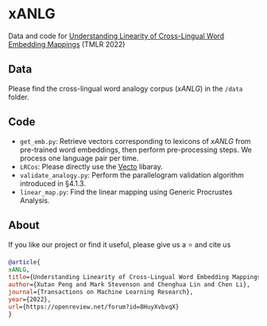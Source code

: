 # xANLG

Data and code for [Understanding Linearity of Cross-Lingual Word Embedding Mappings](https://openreview.net/forum?id=8HuyXvbvqX) (TMLR 2022)

## Data

Please find the cross-lingual word analogy corpus (*xANLG*) in the `/data` folder.

## Code

- `get_emb.py`: Retrieve vectors corresponding to lexicons of *xANLG* from pre-trained word embeddings, then perform pre-processing steps. We process one language pair per time.
- `LRCos`: Please directly use the [Vecto](https://github.com/vecto-ai/vecto) libaray.
- `validate_analogy.py`: Perform the parallelogram validation algorithm introduced in §4.1.3.
- `linear_map.py`: Find the linear mapping using Generic Procrustes Analysis.

## About
If you like our project or find it useful, please give us a :star: and cite us
```bibtex
@article{
xANLG,
title={Understanding Linearity of Cross-Lingual Word Embedding Mappings},
author={Xutan Peng and Mark Stevenson and Chenghua Lin and Chen Li},
journal={Transactions on Machine Learning Research},
year={2022},
url={https://openreview.net/forum?id=8HuyXvbvqX}
}
```
